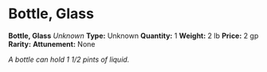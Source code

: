# Bottle, Glass

**Bottle, Glass**
_Unknown_
**Type:** Unknown
**Quantity:** 1
**Weight:** 2 lb
**Price:** 2 gp
**Rarity:** 
**Attunement:** None

*A bottle can hold 1 1/2 pints of liquid.*